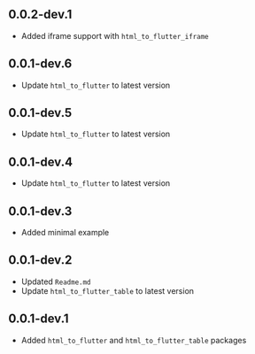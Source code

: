 ## 0.0.2-dev.1

- Added iframe support with `html_to_flutter_iframe`

## 0.0.1-dev.6

- Update `html_to_flutter` to latest version

## 0.0.1-dev.5

- Update `html_to_flutter` to latest version

## 0.0.1-dev.4

- Update `html_to_flutter` to latest version

## 0.0.1-dev.3

- Added minimal example

## 0.0.1-dev.2

- Updated `Readme.md`
- Update `html_to_flutter_table` to latest version

## 0.0.1-dev.1

- Added `html_to_flutter` and `html_to_flutter_table` packages
